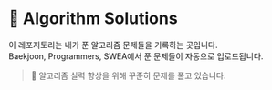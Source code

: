 # 🧩 Algorithm Solutions

이 레포지토리는 내가 푼 알고리즘 문제들을 기록하는 곳입니다.  
Baekjoon, Programmers, SWEA에서 푼 문제들이 자동으로 업로드됩니다.

> 🚀 알고리즘 실력 향상을 위해 꾸준히 문제를 풀고 있습니다.
